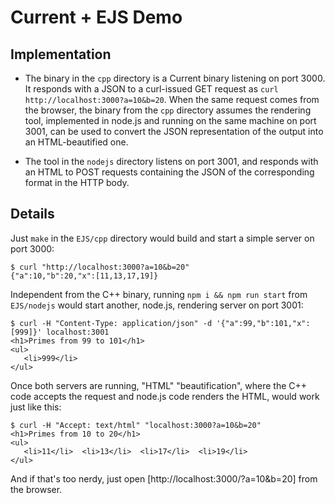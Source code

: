 # Current + EJS Demo

## Implementation

* The binary in the `cpp` directory is a Current binary listening on port 3000. It responds with a JSON to a curl-issued GET request as `curl http://localhost:3000?a=10&b=20`. When the same request comes from the browser, the binary from the `cpp` directory assumes the rendering tool, implemented in node.js and running on the same machine on port 3001, can be used to convert the JSON representation of the output into an HTML-beautified one.

* The tool in the `nodejs` directory listens on port 3001, and responds with an HTML to POST requests containing the JSON of the corresponding format in the HTTP body.

## Details

Just `make` in the `EJS/cpp` directory would build and start a simple server on port 3000:

```
$ curl "http://localhost:3000?a=10&b=20"
{"a":10,"b":20,"x":[11,13,17,19]}
```

Independent from the C++ binary, running `npm i && npm run start` from `EJS/nodejs` would start another, node.js, rendering server on port 3001:

```
$ curl -H "Content-Type: application/json" -d '{"a":99,"b":101,"x":[999]}' localhost:3001
<h1>Primes from 99 to 101</h1>
<ul>
   <li>999</li> 
</ul>
```

Once both servers are running, "HTML" "beautification", where the C++ code accepts the request and node.js code renders the HTML, would work just like this:

```
$ curl -H "Accept: text/html" "localhost:3000?a=10&b=20"
<h1>Primes from 10 to 20</h1>
<ul>
   <li>11</li>  <li>13</li>  <li>17</li>  <li>19</li> 
</ul>
```

And if that's too nerdy, just open [http://localhost:3000/?a=10&b=20] from the browser.
